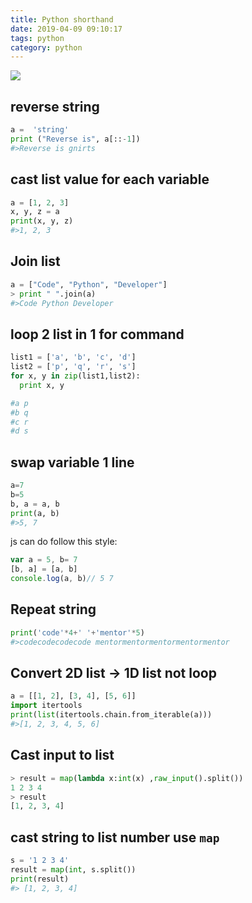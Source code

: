 ```yaml
---
title: Python shorthand
date: 2019-04-09 09:10:17
tags: python
category: python
---
```

![](python-tip.png)

## reverse string
``` py
a =  'string'
print ("Reverse is", a[::-1])
#>Reverse is gnirts
```

## cast list value for each variable
``` py
a = [1, 2, 3]
x, y, z = a
print(x, y, z)
#>1, 2, 3
```
## Join list
``` py
a = ["Code", "Python", "Developer"]
> print " ".join(a)
#>Code Python Developer
```
## loop 2 list in 1 for command
``` py
list1 = ['a', 'b', 'c', 'd']
list2 = ['p', 'q', 'r', 's']
for x, y in zip(list1,list2):
  print x, y

#a p
#b q
#c r
#d s
```
## swap variable 1 line
``` py
a=7
b=5
b, a = a, b
print(a, b)
#>5, 7
```
js can do follow this style:
``` js
var a = 5, b= 7
[b, a] = [a, b]
console.log(a, b)// 5 7
```
## Repeat string
``` py
print('code'*4+' '+'mentor'*5)
#>codecodecodecode mentormentormentormentormentor
```
## Convert 2D list -> 1D list not loop
``` py
a = [[1, 2], [3, 4], [5, 6]]
import itertools
print(list(itertools.chain.from_iterable(a)))
#>[1, 2, 3, 4, 5, 6]
```
## Cast input to list
```py
> result = map(lambda x:int(x) ,raw_input().split())
1 2 3 4
> result
[1, 2, 3, 4]

```
## cast string to list number use `map`
``` py
s = '1 2 3 4'
result = map(int, s.split())
print(result)
#> [1, 2, 3, 4]
```